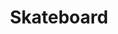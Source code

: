 ---
pid: PT14
title: Skateboard
location_transcription: Penn Treaty
zipcode: '19125'
outside_phl: 
neighborhood: Fishtown,Kensington
age: '8'
age_range: 6-13
instagram: 
image_file_name: PT_14.jpg
proposal_transcription: Skateboard
topic: Sports,Unknown,Youth
topic_summary: 0, 0, 0
type: Park,Playground,Other No Form
keywords_other: 
credit: Andrei
image_labels: A skateboard flying though the air
twitter: 
facebook: 
permalink: "/monuments/pt14/"
layout: item-page
---